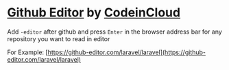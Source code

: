 # [Github Editor](https://github-editor.com) by [CodeinCloud](https://codeincloud.net)
Add `-editor` after github and press `Enter` in the browser address bar for any repository you want to read in editor

For Example:
[https://github-editor.com/laravel/laravel](https://github-editor.com/laravel/laravel)
